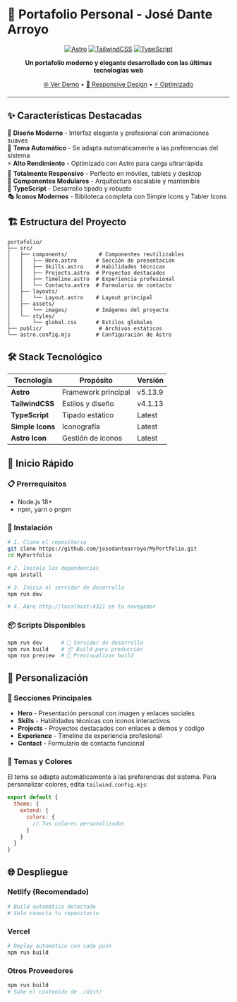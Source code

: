 # 🚀 Portafolio Personal - José Dante Arroyo

<div align="center">

[![Astro](https://img.shields.io/badge/Astro-5.13.9-FF5D01?style=for-the-badge&logo=astro&logoColor=white)](https://astro.build)
[![TailwindCSS](https://img.shields.io/badge/TailwindCSS-4.1.13-38B2AC?style=for-the-badge&logo=tailwind-css&logoColor=white)](https://tailwindcss.com)
[![TypeScript](https://img.shields.io/badge/TypeScript-Ready-3178C6?style=for-the-badge&logo=typescript&logoColor=white)](https://www.typescriptlang.org/)

**Un portafolio moderno y elegante desarrollado con las últimas tecnologías web**

[🌐 Ver Demo](https://my-portfolio-lilac-five-44.vercel.app/) • [📱 Responsive Design](#) • [⚡ Optimizado](#)

</div>

---

## ✨ Características Destacadas

🎨 **Diseño Moderno** - Interfaz elegante y profesional con animaciones suaves  
🌙 **Tema Automático** - Se adapta automáticamente a las preferencias del sistema  
⚡ **Alto Rendimiento** - Optimizado con Astro para carga ultrarrápida  
📱 **Totalmente Responsivo** - Perfecto en móviles, tablets y desktop  
🎯 **Componentes Modulares** - Arquitectura escalable y mantenible  
🔧 **TypeScript** - Desarrollo tipado y robusto  
🎭 **Iconos Modernos** - Biblioteca completa con Simple Icons y Tabler Icons  

## 🏗️ Estructura del Proyecto

```
portafolio/
├── src/
│   ├── components/          # Componentes reutilizables
│   │   ├── Hero.astro      # Sección de presentación
│   │   ├── Skills.astro    # Habilidades técnicas
│   │   ├── Projects.astro  # Proyectos destacados
│   │   ├── Timeline.astro  # Experiencia profesional
│   │   └── Contacto.astro  # Formulario de contacto
│   ├── layouts/
│   │   └── Layout.astro    # Layout principal
│   ├── assets/
│   │   └── images/         # Imágenes del proyecto
│   └── styles/
│       └── global.css      # Estilos globales
├── public/                  # Archivos estáticos
└── astro.config.mjs        # Configuración de Astro
```

## 🛠️ Stack Tecnológico

| Tecnología | Propósito | Versión |
|------------|-----------|---------|
| **Astro** | Framework principal | v5.13.9 |
| **TailwindCSS** | Estilos y diseño | v4.1.13 |
| **TypeScript** | Tipado estático | Latest |
| **Simple Icons** | Iconografía | Latest |
| **Astro Icon** | Gestión de iconos | Latest |

## 🚀 Inicio Rápido

### 📋 Prerrequisitos

- Node.js 18+ 
- npm, yarn o pnpm

### 🔧 Instalación

```bash
# 1. Clona el repositorio
git clone https://github.com/josedantearroyo/MyPortfolio.git
cd MyPortfolio

# 2. Instala las dependencias
npm install

# 3. Inicia el servidor de desarrollo
npm run dev

# 4. Abre http://localhost:4321 en tu navegador
```

### 📦 Scripts Disponibles

```bash
npm run dev      # 🚀 Servidor de desarrollo
npm run build    # 📦 Build para producción
npm run preview  # 👀 Previsualizar build
```

## 🎨 Personalización

### 🎯 Secciones Principales

- **Hero** - Presentación personal con imagen y enlaces sociales
- **Skills** - Habilidades técnicas con iconos interactivos
- **Projects** - Proyectos destacados con enlaces a demos y código
- **Experience** - Timeline de experiencia profesional
- **Contact** - Formulario de contacto funcional

### 🎨 Temas y Colores

El tema se adapta automáticamente a las preferencias del sistema. Para personalizar colores, edita `tailwind.config.mjs`:

```javascript
export default {
  theme: {
    extend: {
      colors: {
        // Tus colores personalizados
      }
    }
  }
}
```

## 🌐 Despliegue

### Netlify (Recomendado)
```bash
# Build automático detectado
# Solo conecta tu repositorio
```

### Vercel
```bash
# Deploy automático con cada push
npm run build
```

### Otros Proveedores
```bash
npm run build
# Sube el contenido de ./dist/
```


